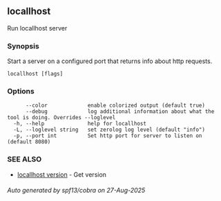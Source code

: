 ## locallhost

Run locallhost server

### Synopsis

Start a server on a configured port that returns info about http requests.

```
locallhost [flags]
```

### Options

```
      --color             enable colorized output (default true)
      --debug             log additional information about what the tool is doing. Overrides --loglevel
  -h, --help              help for locallhost
  -L, --loglevel string   set zerolog log level (default "info")
  -p, --port int          Set http port for server to listen on (default 8080)
```

### SEE ALSO

* [locallhost version](locallhost_version.md)	 - Get version

###### Auto generated by spf13/cobra on 27-Aug-2025
